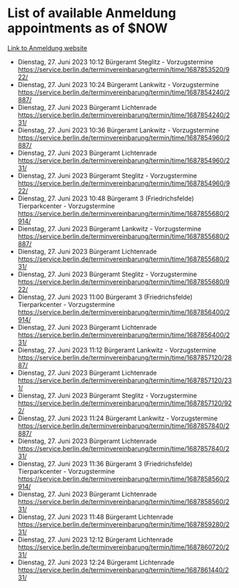 # List of available Anmeldung appointments as of $NOW
[Link to Anmeldung website](https://service.berlin.de/terminvereinbarung/termin/tag.php?termin=1&anliegen[]=120686&dienstleisterlist=122210,122217,327316,122219,327312,122227,327314,122231,327346,122243,327348,122254,122252,329742,122260,329745,122262,329748,122271,327278,122273,327274,122277,327276,330436,122280,327294,122282,327290,122284,327292,122291,327270,122285,327266,122286,327264,122296,327268,150230,329760,122297,327286,122294,327284,122312,329763,122314,329775,122304,327330,122311,327334,122309,327332,317869,122281,327352,122279,329772,122283,122276,327324,122274,327326,122267,329766,122246,327318,122251,327320,122257,327322,122208,327298,122226,327300&herkunft=http%3A%2F%2Fservice.berlin.de%2Fdienstleistung%2F120686%2F)
- Dienstag, 27. Juni 2023 10:12 Bürgeramt Steglitz - Vorzugstermine https://service.berlin.de/terminvereinbarung/termin/time/1687853520/922/
- Dienstag, 27. Juni 2023 10:24 Bürgeramt Lankwitz - Vorzugstermine https://service.berlin.de/terminvereinbarung/termin/time/1687854240/2887/
- Dienstag, 27. Juni 2023  Bürgeramt Lichtenrade https://service.berlin.de/terminvereinbarung/termin/time/1687854240/231/
- Dienstag, 27. Juni 2023 10:36 Bürgeramt Lankwitz - Vorzugstermine https://service.berlin.de/terminvereinbarung/termin/time/1687854960/2887/
- Dienstag, 27. Juni 2023  Bürgeramt Lichtenrade https://service.berlin.de/terminvereinbarung/termin/time/1687854960/231/
- Dienstag, 27. Juni 2023  Bürgeramt Steglitz - Vorzugstermine https://service.berlin.de/terminvereinbarung/termin/time/1687854960/922/
- Dienstag, 27. Juni 2023 10:48 Bürgeramt 3 (Friedrichsfelde) Tierparkcenter - Vorzugstermine https://service.berlin.de/terminvereinbarung/termin/time/1687855680/2914/
- Dienstag, 27. Juni 2023  Bürgeramt Lankwitz - Vorzugstermine https://service.berlin.de/terminvereinbarung/termin/time/1687855680/2887/
- Dienstag, 27. Juni 2023  Bürgeramt Lichtenrade https://service.berlin.de/terminvereinbarung/termin/time/1687855680/231/
- Dienstag, 27. Juni 2023  Bürgeramt Steglitz - Vorzugstermine https://service.berlin.de/terminvereinbarung/termin/time/1687855680/922/
- Dienstag, 27. Juni 2023 11:00 Bürgeramt 3 (Friedrichsfelde) Tierparkcenter - Vorzugstermine https://service.berlin.de/terminvereinbarung/termin/time/1687856400/2914/
- Dienstag, 27. Juni 2023  Bürgeramt Lichtenrade https://service.berlin.de/terminvereinbarung/termin/time/1687856400/231/
- Dienstag, 27. Juni 2023 11:12 Bürgeramt Lankwitz - Vorzugstermine https://service.berlin.de/terminvereinbarung/termin/time/1687857120/2887/
- Dienstag, 27. Juni 2023  Bürgeramt Lichtenrade https://service.berlin.de/terminvereinbarung/termin/time/1687857120/231/
- Dienstag, 27. Juni 2023  Bürgeramt Steglitz - Vorzugstermine https://service.berlin.de/terminvereinbarung/termin/time/1687857120/922/
- Dienstag, 27. Juni 2023 11:24 Bürgeramt Lankwitz - Vorzugstermine https://service.berlin.de/terminvereinbarung/termin/time/1687857840/2887/
- Dienstag, 27. Juni 2023  Bürgeramt Lichtenrade https://service.berlin.de/terminvereinbarung/termin/time/1687857840/231/
- Dienstag, 27. Juni 2023 11:36 Bürgeramt 3 (Friedrichsfelde) Tierparkcenter - Vorzugstermine https://service.berlin.de/terminvereinbarung/termin/time/1687858560/2914/
- Dienstag, 27. Juni 2023  Bürgeramt Lichtenrade https://service.berlin.de/terminvereinbarung/termin/time/1687858560/231/
- Dienstag, 27. Juni 2023 11:48 Bürgeramt Lichtenrade https://service.berlin.de/terminvereinbarung/termin/time/1687859280/231/
- Dienstag, 27. Juni 2023 12:12 Bürgeramt Lichtenrade https://service.berlin.de/terminvereinbarung/termin/time/1687860720/231/
- Dienstag, 27. Juni 2023 12:24 Bürgeramt Lichtenrade https://service.berlin.de/terminvereinbarung/termin/time/1687861440/231/
